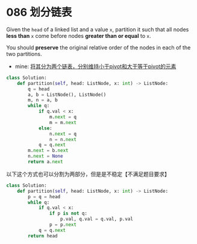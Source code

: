 # 086 划分链表

Given the `head` of a linked list and a value `x`, partition it such that all nodes **less than** `x` come before nodes **greater than or equal** to `x`.

You should **preserve** the original relative order of the nodes in each of the two partitions.

- mine: <u>将其分为两个链表，分别维持小于pivot和大于等于pivot的元素</u>

```python
class Solution:
    def partition(self, head: ListNode, x: int) -> ListNode:
        q = head
        a, b = ListNode(), ListNode()
        m, n = a, b
        while q:
            if q.val < x:
                m.next = q
                m = m.next
            else:
                n.next = q
                n = n.next
            q = q.next
        m.next = b.next
        n.next = None
        return a.next
```

以下这个方式也可以分割为两部分，但是是不稳定【不满足题目要求】

```python
class Solution:
    def partition(self, head: ListNode, x: int) -> ListNode:
        p = q = head
        while q:
            if q.val < x:
                if p is not q:
                    p.val, q.val = q.val, p.val
                p = p.next
            q = q.next
        return head
```

